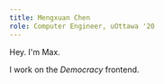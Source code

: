 ```yaml
---
title: Mengxuan Chen
role: Computer Engineer, uOttawa '20
---
```


Hey. I'm Max.

I work on the _Democracy_ frontend.
